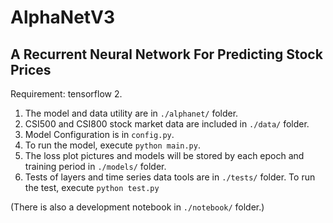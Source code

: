 # AlphaNetV3

## A Recurrent Neural Network For Predicting Stock Prices

Requirement: tensorflow 2.

1. The model and data utility are in `./alphanet/` folder.
2. CSI500 and CSI800 stock market data are included in `./data/` folder.
3. Model Configuration is in `config.py`.
4. To run the model, execute `python main.py`.
5. The loss plot pictures and models will be stored by each epoch and training period in `./models/` folder.
5. Tests of layers and time series data tools are in `./tests/` folder. To run the test, execute `python test.py`

(There is also a development notebook in `./notebook/` folder.)
